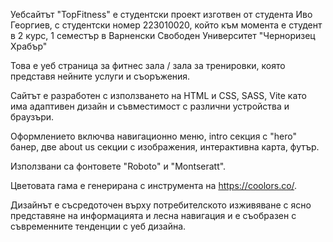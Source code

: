 Уебсайтът "TopFitness" е студентски проект изготвен от студента Иво Георгиев, с студентски номер 223010020, който към момента е студент в 2 курс, 1 семестър в Варненски Свободен Университет "Черноризец Храбър"

Това е уеб страница за фитнес зала / зала за тренировки, която представя нейните услуги и съоръжения.

Сайтът е разработен с използването на HTML и CSS, SASS, Vite като има адаптивен дизайн и съвместимост с различни устройства и браузъри.

Оформлението включва навигационно меню, intro секция с "hero" банер, две about us секции с изображения, интерактивна карта, футър.

Използвани са фонтовете "Roboto" и "Montseratt".

Цветовата гама е генерирана с инструмента на https://coolors.co/.

Дизайнът е съсредоточен върху потребителското изживяване с ясно представяне на информацията и лесна навигация и е съобразен с съвременните тенденции с уеб дизайна.
